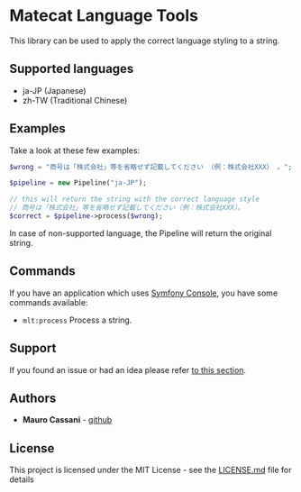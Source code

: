 # Matecat Language Tools

This library can be used to apply the correct language styling to a string.

## Supported languages

- ja-JP (Japanese)
- zh-TW (Traditional Chinese)

## Examples

Take a look at these few examples:

```php
$wrong = "商号は「株式会社」等を省略せず記載してください （例：株式会社XXX） 。";

$pipeline = new Pipeline("ja-JP");

// this will return the string with the correct language style
// 商号は「株式会社」等を省略せず記載してください（例：株式会社XXX）。
$correct = $pipeline->process($wrong); 
```
In case of non-supported language, the Pipeline will return the original string.

## Commands

If you have an application which uses [Symfony Console](https://github.com/symfony/console), you have some commands available:

*  ```mlt:process```    Process a string.

## Support

If you found an issue or had an idea please refer [to this section](https://github.com/mauretto78/language-tool/issues).

## Authors

* **Mauro Cassani** - [github](https://github.com/mauretto78)

## License

This project is licensed under the MIT License - see the [LICENSE.md](LICENSE.md) file for details



